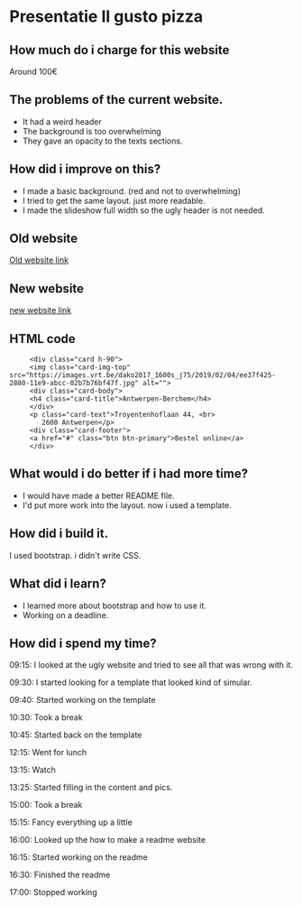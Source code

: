 # Presentatie Il gusto pizza

## How much do i charge for this website

  Around 100€ 

## The problems of the current website.

+ It had a weird header
+ The background is too overwhelming
+ They gave an opacity to the texts sections. 

## How did i improve on this?

+ I made a basic background. (red and not to overwhelming)
+ I tried to get the same layout. just more readable.
+ I made the slideshow full width so the ugly header is not needed.

## Old website 

[Old website link](http://www.ilgustopizza.be/online-eten-bestellen/)

## New website

[new website link](https://aaronrockele.github.io/guerrilla/)

## HTML code 

~~~~ 
     <div class="card h-90">
     <img class="card-img-top" src="https://images.vrt.be/dako2017_1600s_j75/2019/02/04/ee37f425-2880-11e9-abcc-02b7b76bf47f.jpg" alt="">
     <div class="card-body">
     <h4 class="card-title">Antwerpen-Berchem</h4>
     </div>
     <p class="card-text">Troyentenhoflaan 44, <br>
        2600 Antwerpen</p>
     <div class="card-footer">
     <a href="#" class="btn btn-primary">Bestel online</a>
     </div>
~~~~ 

## What would i do better if i had more time?

+ I would have made a better README file.
+ I'd put more work into the layout. now i used a template.

## How did i build it.

I used bootstrap. i didn't write CSS. 

## What did i learn?

+ I learned more about bootstrap and how to use it.
+ Working on a deadline.

## How did i spend my time?

 09:15:  I looked at the ugly website and tried to see all that was wrong with it.
 
 09:30:  I started looking for a template that looked kind of simular.
 
 09:40:  Started working on the template
 
 10:30:  Took a break
 
 10:45:  Started back on the template
 
 12:15:  Went for lunch
 
 13:15:  Watch
 
 13:25:  Started filling in the content and pics.
 
 15:00:  Took a break

 15:15:  Fancy everything up a little
 
 16:00:  Looked up the how to make a readme website
 
 16:15:  Started working on the readme
 
 16:30:  Finished the readme
 
 17:00:  Stopped working
 
